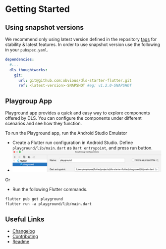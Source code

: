 # Getting Started

## Using snapshot versions

We recommend only using latest version defined in the repository [tags] for stability & 
latest features. In order to use snapshot version use the following in your `pubspec.yaml`.

```YAML
dependencies:
  #...
  dls_thoughtworks:
    git:
      url: git@github.com:obvious/dls-starter-flutter.git
      ref: <latest-version>-SNAPSHOT #eg; v1.2.0-SNAPSHOT
```
## Playgroup App

Playground app provides a quick and easy way to explore components offered by DLS. You can configure
the components under different scenarios and see how they function.

To run the Playground app, run the Android Studio Emulator

- Create a Flutter run configuration in Android Studio. Define `playground/lib/main.dart` as
  `Dart entrypoint`, and press run button.
- ![Flutter run configuration](flutter_playground_run_config.png)

Or 

- Run the following Flutter commands.

```shell
flutter pub get playground
flutter run -a playground/lib/main.dart
```

## Useful Links

- [Changelog](../CHANGELOG.md)
- [Contributing](CONTRIBUTING.md)
- [Readme](../README.md)

[//]: # (TODO: Update the link to your github respository tags)
[tags]: https://github.com/obvious/dls-starter-flutter/tags
